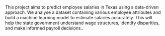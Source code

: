 This project aims to predict employee salaries in Texas using a data-driven approach. We analyse a dataset containing various employee attributes and build a machine learning model to estimate salaries accurately. This will help the state government understand wage structures, identify disparities, and make informed payroll decisions..
